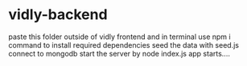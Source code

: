 # vidly-backend
paste this folder outside of vidly frontend and in terminal use npm i command to install required dependencies
seed the data with seed.js
connect to mongodb
start the server by node index.js 
app starts....
